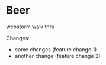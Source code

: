 Beer
====

webstorm walk thru

Changes:

* some changes (feature change 1)
* another change (feature change 2)
